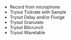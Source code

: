 * Record from microphone
* Tryout Tickrate with Sample
* Tryout Delay and/or Flunge
* Tryout Granulate
* Tryout Bitcrunch 
* Tryout Wavetable

